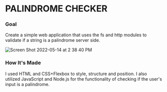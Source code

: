 # PALINDROME CHECKER

### Goal
Create a simple web application that uses the fs and http modules to validate if a string is a palindrome server side.


![Screen Shot 2022-05-14 at 2 38 40 PM](https://user-images.githubusercontent.com/88361309/168444394-a84396d0-be13-48a6-b8d9-ea78e322f9b5.png)


### How It's Made
I used HTML and CSS+Flexbox to style, structure and position. I also utilized JavaScript and Node.js for the functionality of checking if the user's input is a palindrome.
